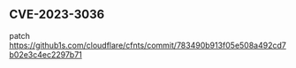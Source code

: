 ## CVE-2023-3036
patch https://github1s.com/cloudflare/cfnts/commit/783490b913f05e508a492cd7b02e3c4ec2297b71